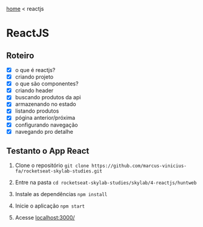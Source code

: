 [home](../../README.md) < reactjs

# ReactJS

## Roteiro

- [x] o que é reactjs?
- [x] criando projeto
- [x] o que são componentes?
- [x] criando header
- [x] buscando produtos da api
- [x] armazenando no estado
- [x] listando produtos
- [x] pógina anterior/próxima
- [x] configurando navegação
- [x] navegando pro detalhe

## Testanto o App React

1. Clone o repositório `git clone https://github.com/marcus-vinicius-fa/rocketseat-skylab-studies.git`

1. Entre na pasta `cd rocketseat-skylab-studies/skylab/4-reactjs/huntweb`

1. Instale as dependências `npm install`

1. Inicie o aplicação `npm start`

1. Acesse [localhost:3000/](http://localhost:3000/)
